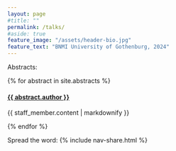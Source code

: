 ```yaml
---
layout: page
#title: ""
permalink: /talks/
#aside: true
feature_image: "/assets/header-bio.jpg"
feature_text: "BNMI University of Gothenburg, 2024"
---
```



Abstracts:

{% for abstract in site.abstracts %}
  <h4>
    <a href="{{ abstract.content }}">
      {{ abstract.author }}
    </a>
  </h4>
  <p>{{ staff_member.content | markdownify }}</p>
{% endfor %}

Spread the word:
{% include nav-share.html %}

